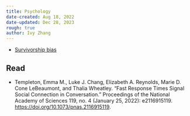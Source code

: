 ```yaml
---
title: Psychology
date-created: Aug 18, 2022
date-updated: Dec 28, 2023
rough: true 
author: Ivy Zhang
---
```


- [Survivorship bias](https://en.wikipedia.org/wiki/Survivorship_bias#:~:text=Survivorship%20bias%20or%20survival%20bias,conclusions%20because%20of%20incomplete%20data.)

## Read

- Templeton, Emma M., Luke J. Chang, Elizabeth A. Reynolds, Marie D. Cone LeBeaumont, and Thalia Wheatley. “Fast Response Times Signal Social Connection in Conversation.” Proceedings of the National Academy of Sciences 119, no. 4 (January 25, 2022): e2116915119. <https://doi.org/10.1073/pnas.2116915119>.
